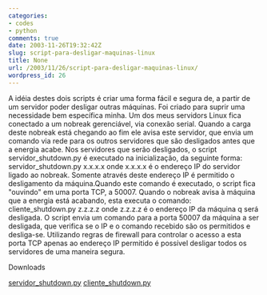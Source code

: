 ```yaml
---
categories:
- codes
- python
comments: true
date: 2003-11-26T19:32:42Z
slug: script-para-desligar-maquinas-linux
title: None
url: /2003/11/26/script-para-desligar-maquinas-linux/
wordpress_id: 26
---
```


A idéia destes dois scripts é criar uma forma fácil e segura de, a partir de um servidor poder desligar outras máquinas.
Foi criado para suprir uma necessidade bem específica minha. Um dos meus servidors Linux fica conectado a um nobreak gerenciável, via conexão serial. Quando a carga deste nobreak está chegando ao fim ele avisa este servidor, que envia um comando via rede para os outros servidores que são desligados antes que a energia acabe.
Nos servidores que serão desligados, o script servidor_shutdown.py é executado na inicialização, da seguinte forma:
servidor_shutdown.py x.x.x.x onde x.x.x.x é o endereço IP do servidor ligado ao nobreak. Somente através deste endereço IP é permitido o desligamento da máquina.Quando este comando é executado, o script fica "ouvindo" em uma porta TCP, a 50007.
Quando o nobreak avisa à máquina que a energia está acabando, esta executa o comando:
cliente_shutdown.py z.z.z.z onde z.z.z.z é o endereço IP da máquina q será desligada. O script envia um comando para a porta 50007 da máquina a ser desligada, que verifica se o IP e o comando recebido são os permitidos e desliga-se.
Utilizando regras de firewall para controlar o acesso a esta porta TCP apenas ao endereço IP permitido é possível desligar todos os servidores de uma maneira segura.

Downloads

[servidor_shutdown.py](/codes/servidor_shutdown.py)
[cliente_shutdown.py](/codes/cliente_shutdown.py)
